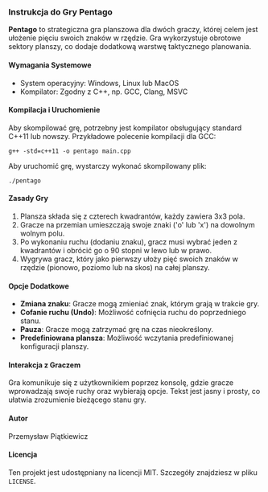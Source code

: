 
### Instrukcja do Gry Pentago

**Pentago** to strategiczna gra planszowa dla dwóch graczy, której celem jest ułożenie pięciu swoich znaków w rzędzie. Gra wykorzystuje obrotowe sektory planszy, co dodaje dodatkową warstwę taktycznego planowania.

#### Wymagania Systemowe
- System operacyjny: Windows, Linux lub MacOS
- Kompilator: Zgodny z C++, np. GCC, Clang, MSVC

#### Kompilacja i Uruchomienie
Aby skompilować grę, potrzebny jest kompilator obsługujący standard C++11 lub nowszy. Przykładowe polecenie kompilacji dla GCC:
```
g++ -std=c++11 -o pentago main.cpp
```
Aby uruchomić grę, wystarczy wykonać skompilowany plik:
```
./pentago
```

#### Zasady Gry
1. Plansza składa się z czterech kwadrantów, każdy zawiera 3x3 pola.
2. Gracze na przemian umieszczają swoje znaki ('o' lub 'x') na dowolnym wolnym polu.
3. Po wykonaniu ruchu (dodaniu znaku), gracz musi wybrać jeden z kwadrantów i obrócić go o 90 stopni w lewo lub w prawo.
4. Wygrywa gracz, który jako pierwszy ułoży pięć swoich znaków w rzędzie (pionowo, poziomo lub na skos) na całej planszy.

#### Opcje Dodatkowe
- **Zmiana znaku**: Gracze mogą zmieniać znak, którym grają w trakcie gry.
- **Cofanie ruchu (Undo)**: Możliwość cofnięcia ruchu do poprzedniego stanu.
- **Pauza**: Gracze mogą zatrzymać grę na czas nieokreślony.
- **Predefiniowana plansza**: Możliwość wczytania predefiniowanej konfiguracji planszy.

#### Interakcja z Graczem
Gra komunikuje się z użytkownikiem poprzez konsolę, gdzie gracze wprowadzają swoje ruchy oraz wybierają opcje. Tekst jest jasny i prosty, co ułatwia zrozumienie bieżącego stanu gry.
#### Autor

Przemysław Piątkiewicz

#### Licencja

Ten projekt jest udostępniany na licencji MIT. Szczegóły znajdziesz w pliku `LICENSE`.
